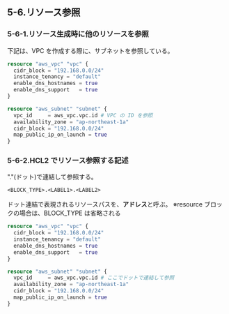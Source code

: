 ## 5-6.リソース参照

### 5-6-1.リソース生成時に他のリソースを参照

下記は、VPC を作成する際に、サブネットを参照している。

```hcl:main.tf
resource "aws_vpc" "vpc" {
  cidr_block = "192.168.0.0/24"
  instance_tenancy = "default"
  enable_dns_hostnames = true
  enable_dns_support   = true
}

resource "aws_subnet" "subnet" {
  vpc_id     = aws_vpc.vpc.id # VPC の ID を参照
  availability_zone = "ap-northeast-1a"
  cidr_block = "192.168.0.0/24"
  map_public_ip_on_launch = true
}
```

### 5-6-2.HCL2 でリソース参照する記述

"."(ドット)で連結して参照する。

```txt
<BLOCK_TYPE>.<LABEL1>.<LABEL2>
```

ドット連結で表現されるリソースパスを、**アドレス**と呼ぶ。
※resource ブロックの場合は、BLOCK_TYPE は省略される

```hcl:main.tf
resource "aws_vpc" "vpc" {
  cidr_block = "192.168.0.0/24"
  instance_tenancy = "default"
  enable_dns_hostnames = true
  enable_dns_support   = true
}

resource "aws_subnet" "subnet" {
  vpc_id     = aws_vpc.vpc.id # ここでドットで連結して参照
  availability_zone = "ap-northeast-1a"
  cidr_block = "192.168.0.0/24"
  map_public_ip_on_launch = true
}
```
